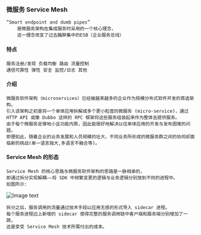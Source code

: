 ### 微服务 Service Mesh 
    “Smart endpoint and dumb pipes”
        是微服务架构在集成服务时采用的一个核心理念，
        这一理念改变了过去臃肿集中的ESB（企业服务总线）
        
#### 特点
    服务注册/发现 负载均衡 路由 流量控制 
    通信可靠性 弹性 安全 监控/日志 其他            
    
#### 介绍
    微服务软件架构（microservices）已经被越来越多的企业作为规模分布式软件开发的首选架构。
    引入该架构之初是将一个单体应用拆解成多个更小粒度的微服务 (micro-service)，通过 HTTP API 或像 Dubbo 这样的 RPC 框架将这些服务组装起来作为整体去提供服务。
    由于每个微服务足够地小且功能内聚，因此能很好地解决以往单体应用的开发与发布困难的问题。
    即便如此，随着企业的业务发展和人员规模的壮大，不同业务所形成的微服务群之间的协同却面临新的挑战(单一语言独大,多语言不融合等)。
    
#### Service Mesh 的形态
    Service Mesh 的核心思路与微服务软件架构的思路是一脉相承的，
    即通过拆分实现解耦——将 SDK 中频繁变更的逻辑与业务逻辑分别放到不同的进程中。    
    如图所示:
![Image text](https://github.com/sdfjklmin/MyObjSummary/blob/master/serviceMesh/img/shape.png)
    
    拆分之后，服务调用的流量通过技术手段以应用无感的形式导入 sidecar 进程。
    每个服务进程边上新增的 sidecar 使得完整的服务调用链中客户端和服务端分别增加了一跳，
    这是享受 Service Mesh 技术所需付出的成本。
